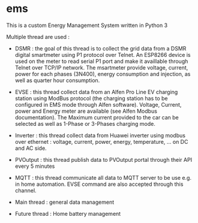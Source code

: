 # ems

This is a custom Energy Management System written in Python 3

Multiple thread are used :
* DSMR : the goal of this thread is to collect the grid data from a DSMR digital smartmeter using P1 protocol over Telnet.  An ESP8266 device is used on the meter to read serial P1 port and make it availlable through Telnet over TCP/IP network.  The msartmeter provide voltage, current, power for each phases (3N400), energy consumption and injection, as well as quarter hour consumption.
* EVSE : this thread collect data from an Alfen Pro Line EV charging station using ModBus protocol (the charging station has to be configured in EMS mode through Alfen software).  Voltage, Current, power and Energy meter are available (see Alfen Modbus documentation).  The Maximum current provided to the car can be selected as well as 1-Phase or 3-Phases charging mode.
* Inverter : this thread collect data from Huawei inverter using modbus over ethernet : voltage, current, power, energy, temperature, ... on DC and AC side.
* PVOutput : this thread publish data to PVOutput portal through their API every 5 minutes
* MQTT : this thread communicate all data to MQTT server to be use e.g. in home automation.  EVSE command are also accepted through this channel.
* Main thread : general data management

* Future thread : Home battery management

  

